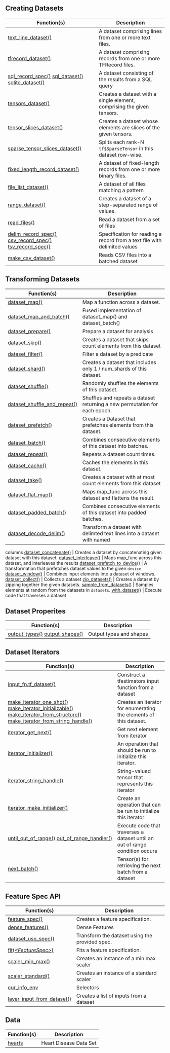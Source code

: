 ## Creating Datasets

Function(s) | Description
------------- |----------------
[text_line_dataset()](/reference/tfdatasets/text_line_dataset.html) | A dataset comprising lines from one or more text files.
[tfrecord_dataset()](/reference/tfdatasets/tfrecord_dataset.html) | A dataset comprising records from one or more TFRecord files.
[sql_record_spec()](/reference/tfdatasets/sql_dataset.html) [sql_dataset()](/reference/tfdatasets/latest/reference/sql_dataset.html) [sqlite_dataset()](/reference/tfdatasets/latest/reference/sql_dataset.html) | A dataset consisting of the results from a SQL query
[tensors_dataset()](/reference/tfdatasets/tensors_dataset.html) | Creates a dataset with a single element, comprising the given tensors.
[tensor_slices_dataset()](/reference/tfdatasets/tensor_slices_dataset.html) | Creates a dataset whose elements are slices of the given tensors.
[sparse_tensor_slices_dataset()](/reference/tfdatasets/sparse_tensor_slices_dataset.html) | Splits each rank-N <code>tf$SparseTensor</code> in this dataset row-wise.
[fixed_length_record_dataset()](/reference/tfdatasets/fixed_length_record_dataset.html) | A dataset of fixed-length records from one or more binary files.
[file_list_dataset()](/reference/tfdatasets/file_list_dataset.html) | A dataset of all files matching a pattern
[range_dataset()](/reference/tfdatasets/range_dataset.html) | Creates a dataset of a step-separated range of values.
[read_files()](/reference/tfdatasets/read_files.html) | Read a dataset from a set of files
[delim_record_spec()](/reference/tfdatasets/delim_record_spec.html) [csv_record_spec()](/reference/tfdatasets/latest/reference/delim_record_spec.html) [tsv_record_spec()](/reference/tfdatasets/latest/reference/delim_record_spec.html) | Specification for reading a record from a text file with delimited values
[make_csv_dataset()](/reference/tfdatasets/make_csv_dataset.html) | Reads CSV files into a batched dataset

## Transforming Datasets

Function(s) | Description
------------- |----------------
[dataset_map()](/reference/tfdatasets/dataset_map.html) | Map a function across a dataset.
[dataset_map_and_batch()](/reference/tfdatasets/dataset_map_and_batch.html) | Fused implementation of dataset_map() and dataset_batch()
[dataset_prepare()](/reference/tfdatasets/dataset_prepare.html) | Prepare a dataset for analysis
[dataset_skip()](/reference/tfdatasets/dataset_skip.html) | Creates a dataset that skips count elements from this dataset
[dataset_filter()](/reference/tfdatasets/dataset_filter.html) | Filter a dataset by a predicate
[dataset_shard()](/reference/tfdatasets/dataset_shard.html) | Creates a dataset that includes only 1 / num_shards of this dataset.
[dataset_shuffle()](/reference/tfdatasets/dataset_shuffle.html) | Randomly shuffles the elements of this dataset.
[dataset_shuffle_and_repeat()](/reference/tfdatasets/dataset_shuffle_and_repeat.html) | Shuffles and repeats a dataset returning a new permutation for each epoch.
[dataset_prefetch()](/reference/tfdatasets/dataset_prefetch.html) | Creates a Dataset that prefetches elements from this dataset.
[dataset_batch()](/reference/tfdatasets/dataset_batch.html) | Combines consecutive elements of this dataset into batches.
[dataset_repeat()](/reference/tfdatasets/dataset_repeat.html) | Repeats a dataset count times.
[dataset_cache()](/reference/tfdatasets/dataset_cache.html) | Caches the elements in this dataset.
[dataset_take()](/reference/tfdatasets/dataset_take.html) | Creates a dataset with at most count elements from this dataset
[dataset_flat_map()](/reference/tfdatasets/dataset_flat_map.html) | Maps map_func across this dataset and flattens the result.
[dataset_padded_batch()](/reference/tfdatasets/dataset_padded_batch.html) | Combines consecutive elements of this dataset into padded batches.
[dataset_decode_delim()](/reference/tfdatasets/dataset_decode_delim.html) | Transform a dataset with delimted text lines into a dataset with named
columns
[dataset_concatenate()](/reference/tfdatasets/dataset_concatenate.html) | Creates a dataset by concatenating given dataset with this dataset.
[dataset_interleave()](/reference/tfdatasets/dataset_interleave.html) | Maps map_func across this dataset, and interleaves the results
[dataset_prefetch_to_device()](/reference/tfdatasets/dataset_prefetch_to_device.html) | A transformation that prefetches dataset values to the given <code>device</code>
[dataset_window()](/reference/tfdatasets/dataset_window.html) | Combines input elements into a dataset of windows.
[dataset_collect()](/reference/tfdatasets/dataset_collect.html) | Collects a dataset
[zip_datasets()](/reference/tfdatasets/zip_datasets.html) | Creates a dataset by zipping together the given datasets.
[sample_from_datasets()](/reference/tfdatasets/sample_from_datasets.html) | Samples elements at random from the datasets in <code>datasets</code>.
[with_dataset()](/reference/tfdatasets/with_dataset.html) | Execute code that traverses a dataset

## Dataset Properites

Function(s) | Description
------------- |----------------
[output_types()](/reference/tfdatasets/output_types.html) [output_shapes()](/reference/tfdatasets/latest/reference/output_types.html) | Output types and shapes

## Dataset Iterators

Function(s) | Description
------------- |----------------
[input_fn.tf_dataset()](/reference/tfdatasets/input_fn.html) | Construct a tfestimators input function from a dataset
[make_iterator_one_shot()](/reference/tfdatasets/make-iterator.html) [make_iterator_initializable()](/reference/tfdatasets/latest/reference/make-iterator.html) [make_iterator_from_structure()](/reference/tfdatasets/latest/reference/make-iterator.html) [make_iterator_from_string_handle()](/reference/tfdatasets/latest/reference/make-iterator.html) | Creates an iterator for enumerating the elements of this dataset.
[iterator_get_next()](/reference/tfdatasets/iterator_get_next.html) | Get next element from iterator
[iterator_initializer()](/reference/tfdatasets/iterator_initializer.html) | An operation that should be run to initialize this iterator.
[iterator_string_handle()](/reference/tfdatasets/iterator_string_handle.html) | String-valued tensor that represents this iterator
[iterator_make_initializer()](/reference/tfdatasets/iterator_make_initializer.html) | Create an operation that can be run to initialize this iterator
[until_out_of_range()](/reference/tfdatasets/until_out_of_range.html) [out_of_range_handler()](/reference/tfdatasets/latest/reference/until_out_of_range.html) | Execute code that traverses a dataset until an out of range condition occurs
[next_batch()](/reference/tfdatasets/next_batch.html) | Tensor(s) for retrieving the next batch from a dataset

## Feature Spec API

Function(s) | Description
------------- |----------------
[feature_spec()](/reference/tfdatasets/feature_spec.html) | Creates a feature specification.
[dense_features()](/reference/tfdatasets/dense_features.html) | Dense Features
[dataset_use_spec()](/reference/tfdatasets/dataset_use_spec.html) | Transform the dataset using the provided spec.
[fit(<i>&lt;FeatureSpec&gt;</i>)](/reference/tfdatasets/fit.FeatureSpec.html) | Fits a feature specification.
[scaler_min_max()](/reference/tfdatasets/scaler_min_max.html) | Creates an instance of a min max scaler
[scaler_standard()](/reference/tfdatasets/scaler_standard.html) | Creates an instance of a standard scaler
[cur_info_env](/reference/tfdatasets/selectors.html) | Selectors
[layer_input_from_dataset()](/reference/tfdatasets/layer_input_from_dataset.html) | Creates a list of inputs from a dataset

## Data

Function(s) | Description
------------- |----------------
[hearts](/reference/tfdatasets/hearts.html) | Heart Disease Data Set

